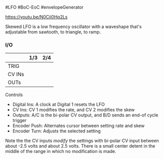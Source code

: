 #LFO #BoC-EoC #envelopeGenerator 

https://youtu.be/N0Cii0Hq2Ls

Skewed LFO is a low frequency oscillator with a waveshape that's adjustable from sawtooth, to triangle, to ramp.

### I/O

|        | 1/3 | 2/4 |
| ------ | :-: | :-: |
| TRIG   |     |     |
| CV INs |     |     |
| OUTs   |     |     |


Controls
* Digital Ins: A clock at Digital 1 resets the LFO
* CV Ins: CV 1 modifies the rate, and CV 2 modifies the skew
* Outputs: A/C is the bi-polar CV output, and B/D sends an end-of cycle trigger
* Encoder Push: Alternates cursor between setting rate and skew
* Encoder Turn: Adjusts the selected setting

Note the the CV inputs _modify_ the settings with bi-polar CV input between about -2.5 volts and about 2.5 volts. There is a small center detent in the middle of the range in which no modification is made.